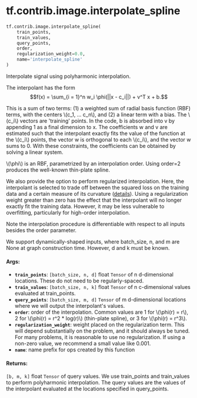 <div itemscope itemtype="http://developers.google.com/ReferenceObject">
<meta itemprop="name" content="tf.contrib.image.interpolate_spline" />
<meta itemprop="path" content="Stable" />
</div>

# tf.contrib.image.interpolate_spline

``` python
tf.contrib.image.interpolate_spline(
    train_points,
    train_values,
    query_points,
    order,
    regularization_weight=0.0,
    name='interpolate_spline'
)
```

Interpolate signal using polyharmonic interpolation.

The interpolant has the form
$$f(x) = \sum_{i = 1}^n w_i \phi(||x - c_i||) + v^T x + b.$$

This is a sum of two terms: (1) a weighted sum of radial basis function (RBF)
terms, with the centers \\(c_1, ... c_n\\), and (2) a linear term with a bias.
The \\(c_i\\) vectors are 'training' points. In the code, b is absorbed into v
by appending 1 as a final dimension to x. The coefficients w and v are
estimated such that the interpolant exactly fits the value of the function at
the \\(c_i\\) points, the vector w is orthogonal to each \\(c_i\\), and the
vector w sums to 0. With these constraints, the coefficients can be obtained
by solving a linear system.

\\(\phi\\) is an RBF, parametrized by an interpolation
order. Using order=2 produces the well-known thin-plate spline.

We also provide the option to perform regularized interpolation. Here, the
interpolant is selected to trade off between the squared loss on the training
data and a certain measure of its curvature
([details](https://en.wikipedia.org/wiki/Polyharmonic_spline)).
Using a regularization weight greater than zero has the effect that the
interpolant will no longer exactly fit the training data. However, it may be
less vulnerable to overfitting, particularly for high-order interpolation.

Note the interpolation procedure is differentiable with respect to all inputs
besides the order parameter.

We support dynamically-shaped inputs, where batch_size, n, and m are None
at graph construction time. However, d and k must be known.

#### Args:

* <b>`train_points`</b>: `[batch_size, n, d]` float `Tensor` of n d-dimensional
    locations. These do not need to be regularly-spaced.
* <b>`train_values`</b>: `[batch_size, n, k]` float `Tensor` of n c-dimensional values
    evaluated at train_points.
* <b>`query_points`</b>: `[batch_size, m, d]` `Tensor` of m d-dimensional locations
    where we will output the interpolant's values.
* <b>`order`</b>: order of the interpolation. Common values are 1 for
    \\(\phi(r) = r\\), 2 for \\(\phi(r) = r^2 * log(r)\\) (thin-plate spline),
     or 3 for \\(\phi(r) = r^3\\).
* <b>`regularization_weight`</b>: weight placed on the regularization term.
    This will depend substantially on the problem, and it should always be
    tuned. For many problems, it is reasonable to use no regularization.
    If using a non-zero value, we recommend a small value like 0.001.
* <b>`name`</b>: name prefix for ops created by this function


#### Returns:

`[b, m, k]` float `Tensor` of query values. We use train_points and
train_values to perform polyharmonic interpolation. The query values are
the values of the interpolant evaluated at the locations specified in
query_points.
